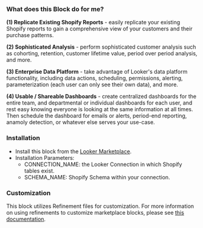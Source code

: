 ### What does this Block do for me?

**(1) Replicate Existing Shopify Reports** - easily replicate your existing Shopify reports to gain a comprehensive view of your customers and their purchase patterns.

**(2) Sophisticated Analysis** - perform sophisticated customer analysis such as cohorting, retention, customer lifetime value, period over period analysis, and more.

**(3) Enterprise Data Platform** - take advantage of Looker's data platform functionality, including data actions, scheduling, permissions, alerting, parameterization (each user can only see their own data), and more.

**(4) Usable / Shareable Dashboards** - create centralized dashboards for the entire team, and departmental or individual dashboards for each user, and rest easy knowing everyone is looking at the same information at all times. Then schedule the dashboard for emails or alerts, period-end reporting, anamoly detection, or whatever else serves your use-case.

### Installation
- Install this block from the [Looker Marketplace](https://docs.looker.com/data-modeling/marketplace).
- Installation Parameters:
  - CONNECTION_NAME: the Looker Connection in which Shopify tables exist.
  - SCHEMA_NAME: Shopify Schema within your connection.

### Customization
This block utilizes Refinement files for customization.
For more information on using refinements to customize marketplace blocks, please see [this documentation](https://docs.looker.com/data-modeling/marketplace/customize-blocks).

